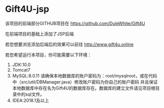 # Gift4U-jsp
该项目的前端部分GITHUB项目在
https://github.com/DuleWhite/Gift4U

在前端项目的基础上添加了JSP后端

若您想要浏览添加后端后的效果可以前往
http://www.gift4u.online

若您希望运行本项目，你可能需要以下环境：
1. JDK:10.0
2. Tomcat7
3. MySQL:8.0.11
  请确保本地数据库的账户密码为：root/mysqlroot，或在代码中（src/util/DBManager.java）修改账户密码为你自己的账户密码
  并且保证本地数据库中存在名为Gift4U的数据库存在。数据库的建立文件请见项目根目录中的sql文件。
4. IDEA:2018.1及以上
